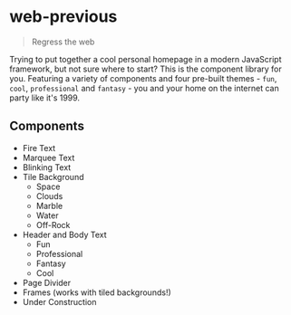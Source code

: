 # web-previous

> Regress the web

Trying to put together a cool personal homepage in a modern JavaScript framework, but not sure where to start? This is the component library for you. Featuring a variety of components and four pre-built themes - `fun`, `cool`, `professional` and `fantasy` - you and your home on the internet can party like it's 1999.

## Components

* Fire Text
* Marquee Text
* Blinking Text
* Tile Background
  * Space
  * Clouds
  * Marble
  * Water
  * Off-Rock
* Header and Body Text
  * Fun
  * Professional
  * Fantasy
  * Cool
* Page Divider
* Frames (works with tiled backgrounds!)
* Under Construction
